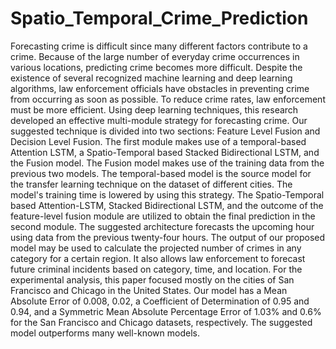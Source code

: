 # Spatio_Temporal_Crime_Prediction
Forecasting crime is difficult since many different factors contribute to a crime. Because of the large number of everyday crime occurrences in various locations, predicting crime becomes more difficult. Despite the existence of several recognized machine learning and deep learning algorithms, law enforcement officials have obstacles in preventing crime from occurring as soon as possible. To reduce crime rates, law enforcement must be more efficient. Using deep learning techniques, this research developed an effective multi-module strategy for forecasting crime. Our suggested technique is divided into two sections: Feature Level Fusion and Decision Level Fusion. The first module makes use of a temporal-based Attention LSTM, a Spatio-Temporal based Stacked Bidirectional LSTM, and the Fusion model. The Fusion model makes use of the training data from the previous two models. The temporal-based model is the source model for the transfer learning technique on the dataset of
different cities. The model's training time is lowered by using this strategy. The Spatio-Temporal based Attention-LSTM, Stacked Bidirectional LSTM, and the outcome of the feature-level fusion module are utilized to obtain the final prediction in the second module. The suggested architecture forecasts the upcoming hour using data from the previous twenty-four hours. The output of our proposed model may be used to calculate the projected number of crimes in any category for a certain region. It also allows law enforcement to forecast future criminal incidents based on category, time, and location. For the experimental analysis, this paper focused mostly on the cities of San Francisco and Chicago in the United States. Our model has a Mean Absolute Error of 0.008, 0.02, a Coefficient of Determination of 0.95 and 0.94, and a Symmetric Mean Absolute Percentage Error of 1.03% and 0.6% for the San Francisco and Chicago datasets, respectively. The suggested model outperforms many well-known models.
